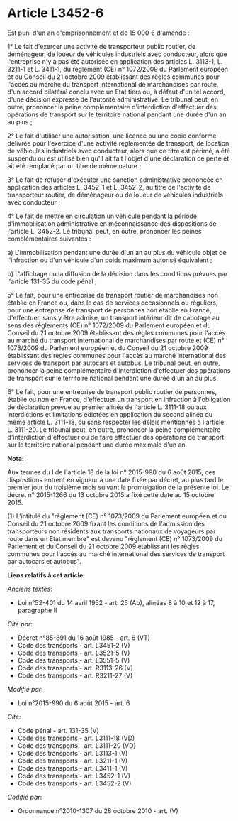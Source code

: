 # Article L3452-6

Est puni d'un an d'emprisonnement et de 15 000 € d'amende :

1° Le fait d'exercer une activité de transporteur public routier, de déménageur, de loueur de véhicules industriels avec
conducteur, alors que l'entreprise n'y a pas été autorisée en application des articles L. 3113-1, L. 3211-1 et L. 3411-1, du
règlement (CE) n° 1072/2009 du Parlement européen et du Conseil du 21 octobre 2009 établissant des règles communes pour
l'accès au marché du transport international de marchandises par route, d'un accord bilatéral conclu avec un Etat tiers ou, à
défaut d'un tel accord, d'une décision expresse de l'autorité administrative. Le tribunal peut, en outre, prononcer la peine
complémentaire d'interdiction d'effectuer des opérations de transport sur le territoire national pendant une durée d'un an au
plus ;

2° Le fait d'utiliser une autorisation, une licence ou une copie conforme délivrée pour l'exercice d'une activité réglementée
de transport, de location de véhicules industriels avec conducteur, alors que ce titre est périmé, a été suspendu ou est
utilisé bien qu'il ait fait l'objet d'une déclaration de perte et ait été remplacé par un titre de même nature ;

3° Le fait de refuser d'exécuter une sanction administrative prononcée en application des articles L. 3452-1 et L. 3452-2, au
titre de l'activité de transporteur routier, de déménageur ou de loueur de véhicules industriels avec conducteur ;

4° Le fait de mettre en circulation un véhicule pendant la période d'immobilisation administrative en méconnaissance des
dispositions de l'article L. 3452-2. Le tribunal peut, en outre, prononcer les peines complémentaires suivantes :

a) L'immobilisation pendant une durée d'un an au plus du véhicule objet de l'infraction ou d'un véhicule d'un poids maximum
autorisé équivalent ;

b) L'affichage ou la diffusion de la décision dans les conditions prévues par l'article 131-35 du code pénal ;

5° Le fait, pour une entreprise de transport routier de marchandises non établie en France ou, dans le cas de services
occasionnels ou réguliers, pour une entreprise de transport de personnes non établie en France, d'effectuer, sans y être
admise, un transport intérieur dit de cabotage au sens des règlements (CE) n° 1072/2009 du Parlement européen et du Conseil
du 21 octobre 2009 établissant des règles communes pour l'accès au marché du transport international de marchandises par
route et (CE) n° 1073/2009 du Parlement européen et du Conseil du 21 octobre 2009 établissant des règles communes pour
l'accès au marché international des services de transport par autocars et autobus. Le tribunal peut, en outre, prononcer la
peine complémentaire d'interdiction d'effectuer des opérations de transport sur le territoire national pendant une durée d'un
an au plus.

6° Le fait, pour une entreprise de transport public routier de personnes, établie ou non en France, d'effectuer un transport
en infraction à l'obligation de déclaration prévue au premier alinéa de l'article L. 3111-18 ou aux interdictions et
limitations édictées en application du second alinéa du même article L. 3111-18, ou sans respecter les délais mentionnés à
l'article L. 3111-20. Le tribunal peut, en outre, prononcer la peine complémentaire d'interdiction d'effectuer ou de faire
effectuer des opérations de transport sur le territoire national pendant une durée maximale d'un an.

**Nota:**

Aux termes du I de l'article 18 de la loi n° 2015-990 du 6 août 2015, ces dispositions entrent en vigueur à une date fixée
par décret, au plus tard le premier jour du troisième mois suivant la promulgation de la présente loi. Le décret n° 2015-1266
du 13 octobre 2015 a fixé cette date au 15 octobre 2015.

(1) L'intitulé du "règlement (CE) n° 1073/2009 du Parlement européen et du Conseil du 21 octobre 2009 fixant les conditions
de l'admission des transporteurs non résidents aux transports nationaux de voyageurs par route dans un Etat membre" est
devenu "règlement (CE) n° 1073/2009 du Parlement et du Conseil du 21 octobre 2009 établissant les règles communes pour
l'accès au marché international des services de transport par autocars et autobus".

**Liens relatifs à cet article**

_Anciens textes_:

  - Loi n°52-401 du 14 avril 1952 - art. 25 (Ab), alinéas 8 à 10 et 12 à 17, paragraphe II

_Cité par_:

  - Décret n°85-891 du 16 août 1985 - art. 6 (VT)
  - Code des transports - art. L3451-2 (V)
  - Code des transports - art. L3521-5 (V)
  - Code des transports - art. L3551-5 (V)
  - Code des transports - art. R3113-26 (V)
  - Code des transports - art. R3211-27 (V)

_Modifié par_:

  - Loi n°2015-990 du 6 août 2015 - art. 6

_Cite_:

  - Code pénal - art. 131-35 (V)
  - Code des transports - art. L3111-18 (VD)
  - Code des transports - art. L3111-20 (VD)
  - Code des transports - art. L3113-1 (V)
  - Code des transports - art. L3211-1 (V)
  - Code des transports - art. L3411-1 (V)
  - Code des transports - art. L3452-1 (V)
  - Code des transports - art. L3452-2 (V)

_Codifié par_:

  - Ordonnance n°2010-1307 du 28 octobre 2010 - art. (V)
